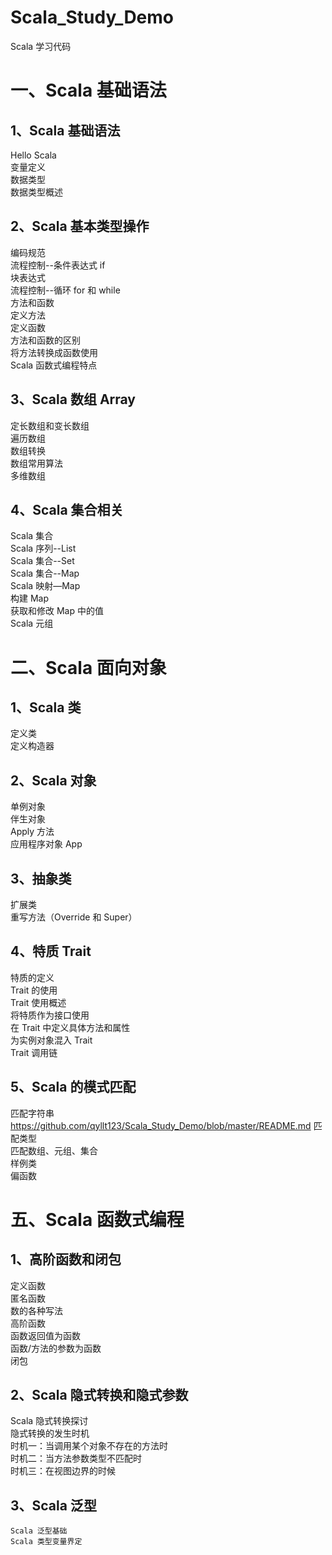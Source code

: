 # Scala_Study_Demo
Scala 学习代码

# 一、Scala 基础语法  
## 1、Scala 基础语法   
   Hello Scala  
   变量定义  
   数据类型  
   数据类型概述  
## 2、Scala 基本类型操作     
  编码规范  
  流程控制--条件表达式 if  
  块表达式  
  流程控制--循环 for 和 while  
    方法和函数  
    定义方法  
    定义函数  
    方法和函数的区别  
    将方法转换成函数使用  
  Scala 函数式编程特点   
## 3、Scala 数组 Array  
   定长数组和变长数组    
   遍历数组    
   数组转换    
   数组常用算法    
   多维数组    
## 4、Scala 集合相关   
  Scala 集合   
  Scala 序列--List   
  Scala 集合--Set  
  Scala 集合--Map   
  Scala 映射—Map   
        构建 Map   
        获取和修改 Map 中的值   
  Scala 元组  

# 二、Scala 面向对象
## 1、Scala 类  
   定义类  
   定义构造器  
## 2、Scala 对象     
   单例对象    
   伴生对象    
   Apply 方法   
   应用程序对象 App   
## 3、抽象类  
   扩展类  
   重写方法（Override 和 Super）  
## 4、特质 Trait   
   特质的定义    
   Trait 的使用     
   Trait 使用概述     
   将特质作为接口使用    
   在 Trait 中定义具体方法和属性  
   为实例对象混入 Trait  
   Trait 调用链   
## 5、Scala 的模式匹配   
   匹配字符串  https://github.com/qyllt123/Scala_Study_Demo/blob/master/README.md
   匹配类型  
   匹配数组、元组、集合  
   样例类  
   偏函数    

# 五、Scala 函数式编程     
## 1、高阶函数和闭包    
   定义函数  
   匿名函数  
   数的各种写法  
   高阶函数  
   函数返回值为函数  
   函数/方法的参数为函数  
   闭包  
## 2、Scala 隐式转换和隐式参数   
   Scala 隐式转换探讨   
   隐式转换的发生时机  
   时机一：当调用某个对象不存在的方法时  
   时机二：当方法参数类型不匹配时  
   时机三：在视图边界的时候  
## 3、Scala 泛型     
    Scala 泛型基础   
    Scala 类型变量界定   

    
